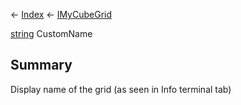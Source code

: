 ← [Index](Api-Index) ← [IMyCubeGrid](VRage.Game.ModAPI.Ingame.IMyCubeGrid)

[string](System.String) CustomName

## Summary

Display name of the grid (as seen in Info terminal tab)

